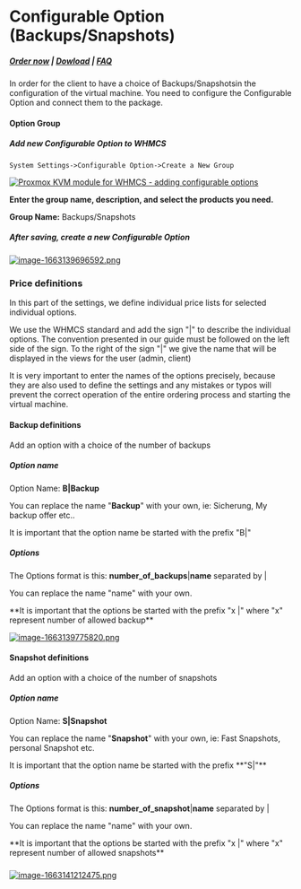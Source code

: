# Configurable Option (Backups/Snapshots)

#####  [Order now](https://panel.puqcloud.com/index.php?rp=/store/whmcs-module-proxmox-kvm) | [Dowload](https://download.puqcloud.com/WHMCS/servers/PUQ_WHMCS-Proxmox-KVM/) | [FAQ](https://faq.puqcloud.com/)

In order for the client to have a choice of Backups/Snapshotsin the configuration of the virtual machine. You need to configure the Configurable Option and connect them to the package.

#### Option Group

##### Add new Configurable Option to WHMCS

```
System Settings->Configurable Option->Create a New Group
```

[![Proxmox KVM module for WHMCS - adding configurable options](https://doc.puq.info/uploads/images/gallery/2022-09/scaled-1680-/image-1663139609170.png)](https://doc.puq.info/uploads/images/gallery/2022-09/image-1663139609170.png)

**Enter the group name, description, and select the products you need.**

**Group Name:** Backups/Snapshots

##### After saving, create a new Configurable Option

[![image-1663139696592.png](https://doc.puq.info/uploads/images/gallery/2022-09/scaled-1680-/image-1663139696592.png)](https://doc.puq.info/uploads/images/gallery/2022-09/image-1663139696592.png)

#####  

### Price definitions

In this part of the settings, we define individual price lists for selected individual options.

We use the WHMCS standard and add the sign "|" to describe the individual options. The convention presented in our guide must be followed on the left side of the sign. To the right of the sign "|" we give the name that will be displayed in the views for the user (admin, client)

<p class="callout warning">It is very important to enter the names of the options precisely, because they are also used to define the settings and any mistakes or typos will prevent the correct operation of the entire ordering process and starting the virtual machine.</p>

#### Backup definitions

Add an option with a choice of the number of backups

##### Option name

Option Name: **B|Backup**

You can replace the name "**Backup**" with your own, ie: Sicherung, My backup offer etc..

<p class="callout warning">It is important that the option name be started with the prefix "B|"</p>

##### Options

The Options format is this: **number\_of\_backups**|**name** separated by |

You can replace the name "name" with your own.

<p class="callout warning">**It is important that the options be started with the prefix "x |" where "x" represent number of allowed backup**</p>

[![image-1663139775820.png](https://doc.puq.info/uploads/images/gallery/2022-09/scaled-1680-/image-1663139775820.png)](https://doc.puq.info/uploads/images/gallery/2022-09/image-1663139775820.png)

#### Snapshot definitions

Add an option with a choice of the number of snapshots

##### Option name

Option Name: **S|Snapshot**

You can replace the name "**Snapshot**" with your own, ie: Fast Snapshots, personal Snapshot etc.

<p class="callout warning">It is important that the option name be started with the prefix **"S|"**</p>

##### Options

The Options format is this: **number\_of\_snapshot**|**name** separated by |

You can replace the name "name" with your own.

<p class="callout warning">**It is important that the options be started with the prefix "x |" where "x" represent number of allowed snapshots**</p>

#####  

[![image-1663141212475.png](https://doc.puq.info/uploads/images/gallery/2022-09/scaled-1680-/image-1663141212475.png)](https://doc.puq.info/uploads/images/gallery/2022-09/image-1663141212475.png)